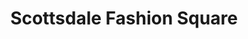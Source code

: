 ---
title: "Scottsdale Fashion Square"
url: /scottsdale/scottsdale-fashion-square/
shop: Einkaufszentrum
---